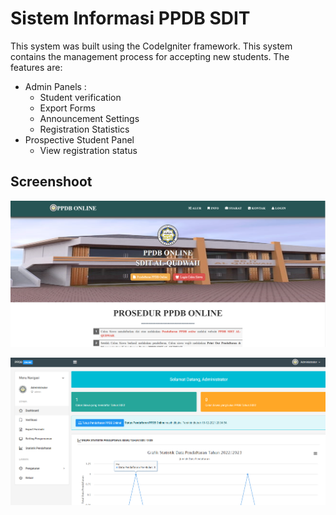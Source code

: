 # Sistem Informasi PPDB SDIT
This system was built using the CodeIgniter framework. This system contains the management process for accepting new students. The features are:
- Admin Panels :
   - Student verification
   - Export Forms
   - Announcement Settings
   - Registration Statistics
- Prospective Student Panel
   - View registration status
  

  
## Screenshoot

![This is an image](/assets/images/home.png)


![This is an image](/assets/images/admin.png)
